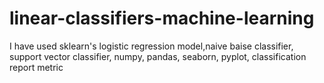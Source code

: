 # linear-classifiers-machine-learning

I have used sklearn's logistic regression model,naive baise classifier, support vector classifier, numpy, pandas, seaborn, pyplot, classification report metric

